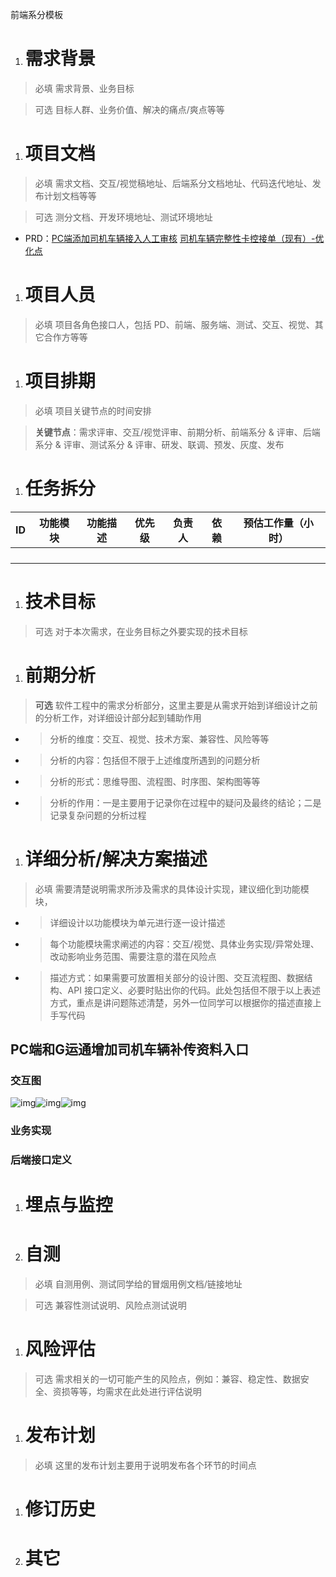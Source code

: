 前端系分模板

1. # 需求背景

> 必填 需求背景、业务目标

> 可选 目标人群、业务价值、解决的痛点/爽点等等



1. # 项目文档

> 必填 需求文档、交互/视觉稿地址、后端系分文档地址、代码迭代地址、发布计划文档等等

> 可选 测分文档、开发环境地址、测试环境地址

- PRD：[PC端添加司机车辆接入人工审核](http://wiki.chinawayltd.com/pages/viewpage.action?pageId=72427001)  [司机车辆完整性卡控接单（现有）-优化点 ](http://wiki.chinawayltd.com/pages/viewpage.action?pageId=72433511)

1. # 项目人员

> 必填 项目各角色接口人，包括 PD、前端、服务端、测试、交互、视觉、其它合作方等等



1. # 项目排期

> 必填 项目关键节点的时间安排

> **关键节点**：需求评审、交互/视觉评审、前期分析、前端系分 & 评审、后端系分 & 评审、测试系分 & 评审、研发、联调、预发、灰度、发布



1. # 任务拆分

| ID   | 功能模块 | 功能描述 | 优先级 | 负责人 | 依赖 | 预估工作量（小时） |
| ---- | -------- | -------- | ------ | ------ | ---- | ------------------ |
|      |          |          |        |        |      |                    |
|      |          |          |        |        |      |                    |
|      |          |          |        |        |      |                    |
|      |          |          |        |        |      |                    |

1. # 技术目标

> 可选 对于本次需求，在业务目标之外要实现的技术目标



1. # 前期分析

> **可选** 软件工程中的需求分析部分，这里主要是从需求开始到详细设计之前的分析工作，对详细设计部分起到辅助作用

- > 分析的维度：交互、视觉、技术方案、兼容性、风险等等

- > 分析的内容：包括但不限于上述维度所遇到的问题分析

- > 分析的形式：思维导图、流程图、时序图、架构图等等

- > 分析的作用：一是主要用于记录你在过程中的疑问及最终的结论；二是记录复杂问题的分析过程



1. # 详细分析/解决方案描述

> 必填 需要清楚说明需求所涉及需求的具体设计实现，建议细化到功能模块，

- > 详细设计以功能模块为单元进行逐一设计描述

- > 每个功能模块需求阐述的内容：交互/视觉、具体业务实现/异常处理、改动影响业务范围、需要注意的潜在风险点

- > 描述方式：如果需要可放置相关部分的设计图、交互流程图、数据结构、API 接口定义、必要时贴出你的代码。此处包括但不限于以上表述方式，重点是讲问题陈述清楚，另外一位同学可以根据你的描述直接上手写代码

## **PC端和G运通增加司机车辆补传资料入口**

### 交互图

![img](https://g7connect.feishu.cn/space/api/box/stream/download/asynccode/?code=YTc3ZTRhZjkzZDI2MDE4ZDkzNzdhN2U2MDg5NWM2N2JfeGpTSTcwQ0VkWVlEN2dEaE8zN2h3YW9sRkd2TUVOZk9fVG9rZW46Ym94Y245U3hJUVYyakNmTmpxbmZhOUlKNWxlXzE2MzU5NTUzNTE6MTYzNTk1ODk1MV9WNA)![img](https://g7connect.feishu.cn/space/api/box/stream/download/asynccode/?code=ZTEwODkyMTRmMzYzMDAyZDJjMDNkNTk2ZWRkYTUyMDlfaXA0bVZQY1ZiT0xMM1RiaExKSTBITzhMOFBNbzRpTTVfVG9rZW46Ym94Y253dUZ3bXRrZ1JNQVNRMTJyNVN5ME1jXzE2MzU5NTUzNTE6MTYzNTk1ODk1MV9WNA)![img](https://g7connect.feishu.cn/space/api/box/stream/download/asynccode/?code=NTc3OWI5NjQ4MjJhNWMwNTA5ZWY1ZTlmN2RmYmIxNTRfWlJveGVPaXNYNzlENUI0bUFsSnB2YWxFdVVKQ0ZrZ3VfVG9rZW46Ym94Y24zeEFUdGxVdUdsRzhCeXlTOUY2WXhDXzE2MzU5NTUzNTE6MTYzNTk1ODk1MV9WNA)



### 业务实现



### 后端接口定义



1. # 埋点与监控



1. # 自测

> 必填 自测用例、测试同学给的冒烟用例文档/链接地址

> 可选 兼容性测试说明、风险点测试说明

1. # 风险评估

> 可选 需求相关的一切可能产生的风险点，例如：兼容、稳定性、数据安全、资损等等，均需求在此处进行评估说明

1. # 发布计划

> 必填 这里的发布计划主要用于说明发布各个环节的时间点



1. # 修订历史



1. # 其它



 